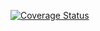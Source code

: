 [![Coverage Status](https://coveralls.io/repos/github/Anisieu/My-brand-Anisie/badge.svg?branch=bg-documentation)](https://coveralls.io/github/Anisieu/My-brand-Anisie?branch=bg-documentation)